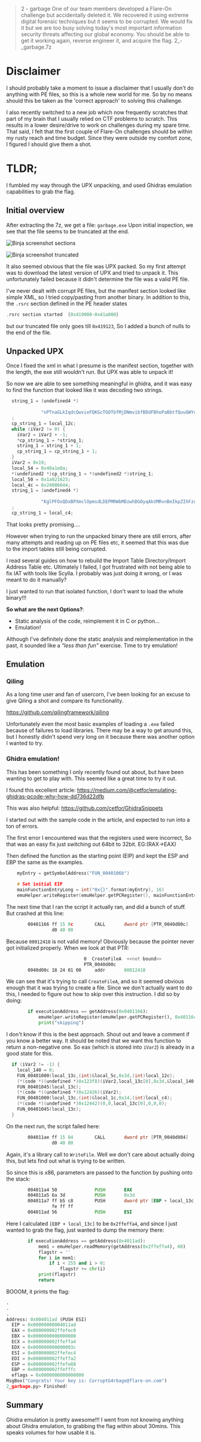 > 2 - garbage
> One of our team members developed a Flare-On challenge but accidentally deleted it. We recovered it using extreme digital forensic techniques but it seems to be corrupted. We would fix it but we are too busy solving today's most important information security threats affecting our global economy. You should be able to get it working again, reverse engineer it, and acquire the flag.
2_-_garbage.7z

# Disclaimer
I should probably take a moment to issue a disclaimer that I usually don't do anything with PE files, so this is a whole new world for me. So by no means should this be taken as the 'correct approach' to solving this challenge.

I also recently switched to a new job which now frequently scratches that part of my brain that I usually relied on CTF problems to scratch. This results in a lower desire/drive to work on challenges during my spare time. That said, I felt that the first couple of Flare-On challenges should be within my rusty reach and time budget. Since they were outside my comfort zone, I figured I should give them a shot.


# TLDR;

I fumbled my way through the UPX unpacking, and used Ghidras emulation capabilities to grab the flag.


## Initial overview

After extracting the 7z, we get a file: `garbage.exe`
Upon initial inspection, we see that the file seems to be truncated at the end.

![Binja screenshot sections](https://gist.githubusercontent.com/Caesurus/3f2f5c47a714bf8838d6b49d43acef66/raw/81fb6e7125bf091c47e314f3af829bd1718979f3/sections.png)

![Binja screenshot truncated](https://gist.githubusercontent.com/Caesurus/3f2f5c47a714bf8838d6b49d43acef66/raw/5aad64b3331b9387826e7619aeee958c8ab38f52/truncated.png)


It also seemed obvious that the file was UPX packed. So my first attempt was to download the latest version of UPX and tried to unpack it. This unfortunately failed because it didn't determine the file was a valid PE file.

I've never dealt with corrupt PE files, but the manifest section looked like simple XML, so I tried copy/pasting from another binary. In addition to this, the `.rsrc` section defined in the PE header states
```c
.rsrc section started  {0x419000-0x41a000}
```
but our truncated file only goes till `0x419123`, So I added a bunch of nulls to the end of the file.


## Unpacked UPX

Once I fixed the xml in what I presume is the manifest section, together with the length, the exe still wouldn't run. But UPX was able to unpack it!

So now we are able to see something meaningful in ghidra, and it was easy to find the function that looked like it was decoding two strings.
```C
  string_1 = (undefined4 *)
                          
             "nPTnaGLkIqdcQwvieFQKGcTGOTbfMjDNmvibfBDdFBhoPaBbtfQuuGWYomtqTFqvBSKdUMmciqKSGZaosWCSoZlcIlyQpOwkcAgw "
  ;
  cp_string_1 = local_12c;
  while (iVar2 != 0) {
    iVar2 = iVar2 + -1;
    *cp_string_1 = *string_1;
    string_1 = string_1 + 1;
    cp_string_1 = cp_string_1 + 1;
  }
  iVar2 = 0x19;
  local_54 = 0x40a1e0a;
  *(undefined2 *)cp_string_1 = *(undefined2 *)string_1;
  local_50 = 0x1a021623;
  local_4c = 0x24086644;
  string_1 = (undefined4 *)
                          
             "KglPFOsQDxBPXmclOpmsdLDEPMRWbMDzwhDGOyqAkVMRvnBeIkpZIhFznwVylfjrkqprBPAdPuaiVoVugQAlyOQQtxBNsTdPZgDH "
  ;
  cp_string_1 = local_c4;
```
That looks pretty promising....

However when trying to run the unpacked binary there are still errors, after many attempts and reading up on PE files etc, it seemed that this was due to the import tables still being corrupted.

I read several guides on how to rebuild the Import Table Directory/Import Address Table etc. Ultimately I failed, I got frustrated with not being able to fix IAT with tools like Scylla. I probably was just doing it wrong, or I was meant to do it manually?

I just wanted to run that isolated function, I don't want to load the whole binary!!!

__So what are the next Options?__:
- Static analysis of the code, reimplement it in C or python...
- Emulation!

Although I've definitely done the static analysis and reimplementation in the past, it sounded like a _"less than fun"_ exercise. Time to try emulation!

## Emulation 
### Qiling
As a long time user and fan of usercorn, I've been looking for an excuse to give Qiling a shot and compare its functionality.


https://github.com/qilingframework/qiling


Unfortunately even the most basic examples of loading a `.exe` failed because of failures to load libraries. There may be a way to get around this, but I honestly didn't spend very long on it because there was another option I wanted to try.


### Ghidra emulation!
This has been something I only recently found out about, but have been wanting to get to play with. This seemed like a great time to try it out.


I found this excellent article:
https://medium.com/@cetfor/emulating-ghidras-pcode-why-how-dd736d22dfb


This was also helpful:
https://github.com/cetfor/GhidraSnippets

I started out with the sample code in the article, and expected to run into a ton of errors. 


The first error I encountered was that the registers used were incorrect, So that was an easy fix just switching out 64bit to 32bit. EG:(RAX->EAX) 


Then defined the function as the starting point (EIP) and kept the ESP and EBP the same as the examples.
```C
    myEntry = getSymbolAddress("FUN_0040106b")
    
    # Set initial EIP
    mainFunctionEntryLong = int("0x{}".format(myEntry), 16)
    emuHelper.writeRegister(emuHelper.getPCRegister(), mainFunctionEntryLong)
```

The next time that I ran the script it actually ran, and did a bunch of stuff. But crashed at this line:
```asm
        00401166 ff 15 0c        CALL       dword ptr [PTR_0040d00c]                         -> 00012418
                 d0 40 00
```
Because `00012418` is not valid memory! Obviously because the pointer never got initialized properly. When we look at that PTR:
```asm
                             0  CreateFileA  <<not bound>>
                             PTR_0040d00c                                    XREF[1]:     FUN_0040106b:00401166  
        0040d00c 18 24 01 00     addr       00012418                                         IMAGE_THUNK_DATA32
```
We can see that it's trying to call `CreateFileA`, and so it seemed obvious enough that it was trying to create a file. Since we don't actually want to do this, I needed to figure out how to skip over this instruction. I did so by doing:
```python
        if executionAddress == getAddress(0x0401166):
            emuHelper.writeRegister(emuHelper.getPCRegister(), 0x40116c)
            print("skipping")
```
I don't know if this is the best approach. Shout out and leave a comment if you know a better way. It should be noted that we want this function to return a non-negative one. So eax (which is stored into `iVar2`) is already in a good state for this.
```c
  if (iVar2 != -1) {
    local_140 = 0;
    FUN_00401000(local_13c,(int)&local_5c,0x3d,(int)local_12c);
    (*(code *)(undefined *)0x123f8)(iVar2,local_13c[0],0x3d,&local_140,0);
    FUN_00401045(local_13c);
    (*(code *)(undefined *)0x12426)(iVar2);
    FUN_00401000(local_13c,(int)&local_1c,0x14,(int)local_c4);
    (*(code *)(undefined *)0x12442)(0,0,local_13c[0],0,0,0);
    FUN_00401045(local_13c);
  }
```

On the next run, the script failed here:
```asm
        004011ae ff 15 04        CALL       dword ptr [PTR_0040d004]                         -> 000123f8
                 d0 40 00
```
Again, it's a library call to `WriteFile`. Well we don't care about actually doing this, but lets find out what is trying to be written.

So since this is x86, parameters are passed to the function by pushing onto the stack:
```asm
        004011a4 50              PUSH       EAX
        004011a5 6a 3d           PUSH       0x3d
        004011a7 ff b5 c8        PUSH       dword ptr [EBP + local_13c]
                 fe ff ff
        004011ad 56              PUSH       ESI
```

Here I calculated `[EBP + local_13c]` to be `0x2ffeffa4`, and since I just wanted to grab the flag, just wanted to dump the memory there:
```python
        if executionAddress == getAddress(0x4011ad):
            mem1 = emuHelper.readMemory(getAddress(0x2ffeffa4), 60)
            flagstr = ''
            for i in mem1:
                if i < 255 and i > 0:
                    flagstr += chr(i)
            print(flagstr)
            return
```
BOOOM, it prints the flag:
```python
.
.
.
Address: 0x004011ad (PUSH ESI)
  EIP = 0x00000000004011ad
  EAX = 0x000000002ffefec0
  EBX = 0x0000000000000000
  ECX = 0x000000002ffeffa4
  EDX = 0x000000000000003c
  ESI = 0x000000002ffefec4
  EDI = 0x000000002ffeffa2
  ESP = 0x000000002ffefe88
  EBP = 0x000000002ffefffc
  eflags = 0x0000000000000000
MsgBox("Congrats! Your key is: CorruptG4rbage@flare-on.com")
2_garbage.py> Finished!
```

## Summary

Ghidra emulation is pretty awesome!!! I went from not knowing anything about Ghidra emulation, to grabbing the flag within about 30mins. This speaks volumes for how usable it is. 


